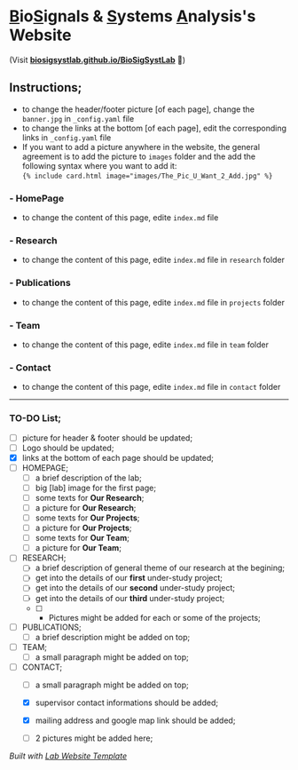 
# <ins>B</ins>io<ins>S</ins>ignals & <ins>S</ins>ystems <ins>A</ins>nalysis's Website
(Visit **[biosigsystlab.github.io/BioSigSystLab](https://biosigsystlab.github.io/BioSigSystLab)** 🚀)

## Instructions;
* to change the header/footer picture [of each page], change the ``banner.jpg`` in ``_config.yaml`` file
* to change the links at the bottom [of each page], edit the corresponding links in ``_config.yaml`` file
* If you want to add a picture anywhere in the website, the general agreement is to add the picture to ``images`` folder and the add the following syntax where you want to add it:\
  ``{% include card.html image="images/The_Pic_U_Want_2_Add.jpg" %}``

### - HomePage
* to change the content of this page, edite ``index.md`` file

### - Research
* to change the content of this page, edite ``index.md`` file in ``research`` folder


### - Publications
* to change the content of this page, edite ``index.md`` file in ``projects`` folder


### - Team
* to change the content of this page, edite ``index.md`` file in ``team`` folder


### - Contact
* to change the content of this page, edite ``index.md`` file in ``contact`` folder


---
### TO-DO List;
- [ ] picture for header & footer should be updated;
- [ ] Logo should be updated;
- [x] links at the bottom of each page should be updated;
- [ ] HOMEPAGE;
  - [ ] a brief description of the lab;
  - [ ] big [lab] image for the first page;
  - [ ] some texts for **Our Research**;
  - [ ] a picture for **Our Research**;
  - [ ] some texts for **Our Projects**;
  - [ ] a picture for **Our Projects**;
  - [ ] some texts for **Our Team**;
  - [ ] a picture for **Our Team**;
- [ ] RESEARCH;
  - [ ] a brief description of general theme of our research at the begining;
  - [ ] get into the details of our **first** under-study project;
  - [ ] get into the details of our **second** under-study project;
  - [ ] get into the details of our **third** under-study project;
  - [ ] * Pictures might be added for each or some of the projects;
- [ ] PUBLICATIONS;
  - [ ] a brief description might be added on top;
- [ ] TEAM;
  - [ ] a small paragraph might be added on top;
- [ ] CONTACT;
  - [ ] a small paragraph might be added on top;
  - [x] supervisor contact informations should be added;
  - [x] mailing address and google map link should be added;
  - [ ] 2 pictures might be added here;


_Built with [Lab Website Template](https://greene-lab.gitbook.io/lab-website-template-docs)_
